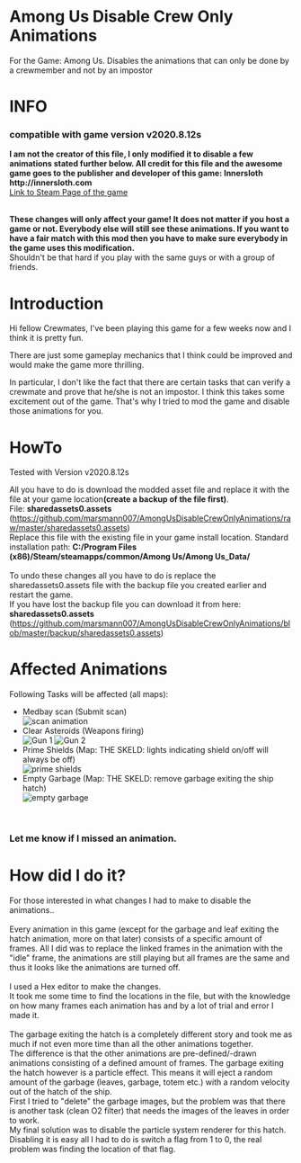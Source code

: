 
# Among Us Disable Crew Only Animations
For the Game: Among Us. Disables the animations that can only be done by a crewmember and not by an impostor



<h1>INFO</h1>
<h3>compatible with game version v2020.8.12s</h3>
<b>I am not the creator of this file, I only modified it to disable a few animations stated further below. All credit for this file and the awesome game goes to the publisher and developer of this game: Innersloth http://innersloth.com</b><br>
<a href="https://store.steampowered.com/app/945360/Among_Us">Link to Steam Page of the game</a><br><br>

<b>These changes will only affect your game! It does not matter if you host a game or not. Everybody else will still see these animations. If you want to have a fair match with this mod then you have to make sure everybody in the game uses this modification.</b><br>
Shouldn't be that hard if you play with the same guys or with a group of friends.

<h1>Introduction</h1>
Hi fellow Crewmates,
I've been playing this game for a few weeks now and I think it is pretty fun.

There are just some gameplay mechanics that I think could be improved and would make the game more thrilling.

In particular, I don't like the fact that there are certain tasks that can verify a crewmate and prove that he/she is not an impostor. I think this takes some excitement out of the game.
That's why I tried to mod the game and disable those animations for you.

<h1>HowTo</h1>
Tested with Version v2020.8.12s

All you have to do is download the modded asset file and replace it with the file at your game location<b>(create a backup of the file first)</b>.<br>
File: <b>sharedassets0.assets</b> (https://github.com/marsmann007/AmongUsDisableCrewOnlyAnimations/raw/master/sharedassets0.assets)<br>
Replace this file with the existing file in your game install location. Standard installation path: <b>C:/Program Files (x86)/Steam/steamapps/common/Among Us/Among Us_Data/</b>
<br><br>
To undo these changes all you have to do is replace the sharedassets0.assets file with the backup file you created earlier and restart the game.<br>
If you have lost the backup file you can download it from here: <b>sharedassets0.assets</b> (https://github.com/marsmann007/AmongUsDisableCrewOnlyAnimations/blob/master/backup/sharedassets0.assets)
<br>
<h1>Affected Animations</h1>
Following Tasks will be affected (all maps):
<ul>
  <li>Medbay scan (Submit scan)</li>
 <img src="https://github.com/marsmann007/AmongUsDisableCrewOnlyAnimations/blob/master/SteamGuide/ScanAnimation.png" alt="scan animation"><br>
  <li>Clear Asteroids (Weapons firing)</li>
  <img src="https://github.com/marsmann007/AmongUsDisableCrewOnlyAnimations/blob/master/SteamGuide/Gunfire1.png" alt="Gun 1">
  <img src="https://github.com/marsmann007/AmongUsDisableCrewOnlyAnimations/blob/master/SteamGuide/gunfire2.png" alt="Gun 2"><br>
  <li>Prime Shields (Map: THE SKELD: lights indicating shield on/off will always be off)</li>
  <img src="https://github.com/marsmann007/AmongUsDisableCrewOnlyAnimations/blob/master/SteamGuide/PrimeShields.png" alt="prime shields"><br>
  <li>Empty Garbage (Map: THE SKELD: remove garbage exiting the ship hatch)</li>
  <img  src="https://github.com/marsmann007/AmongUsDisableCrewOnlyAnimations/blob/master/SteamGuide/garbage.png" alt="empty garbage">
</ul><br>
<h3>Let me know if I missed an animation.</h3>

<h1>How did I do it?</h1>
For those interested in what changes I had to make to disable the animations..
<br><br>
Every animation in this game (except for the garbage and leaf exiting the hatch animation, more on that later) consists of a specific amount of frames. All I did was to replace the linked frames in the animation with the "idle" frame, the animations are still playing but all frames are the same and thus it looks like the animations are turned off.
<br><br>
I used a Hex editor to make the changes.<br>
It took me some time to find the locations in the file, but with the knowledge on how many frames each animation has and by a lot of trial and error I made it.
<br><br>
The garbage exiting the hatch is a completely different story and took me as much if not even more time than all the other animations together.<br>
The difference is that the other animations are pre-defined/-drawn animations consisting of a defined amount of frames.
The garbage exiting the hatch however is a particle effect. This means it will eject a random amount of the garbage (leaves, garbage, totem etc.) with a random velocity out of the hatch of the ship.<br>
First I tried to "delete" the garbage images, but the problem was that there is another task (clean O2 filter) that needs the images of the leaves in order to work.<br>
My final solution was to disable the particle system renderer for this hatch. Disabling it is easy all I had to do is switch a flag from 1 to 0, the real problem was finding the location of that flag.
